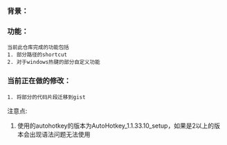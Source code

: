 ### 背景：

### 功能：
	当前此仓库完成的功能包括
	1. 部分路径的shortcut
	2. 对于windows热键的部分自定义功能

### 当前正在做的修改：
	1. 将部分的代码片段迁移到gist



注意点:
1. 使用的autohotkey的版本为AutoHotkey_1.1.33.10_setup，如果是2以上的版本会出现语法问题无法使用



